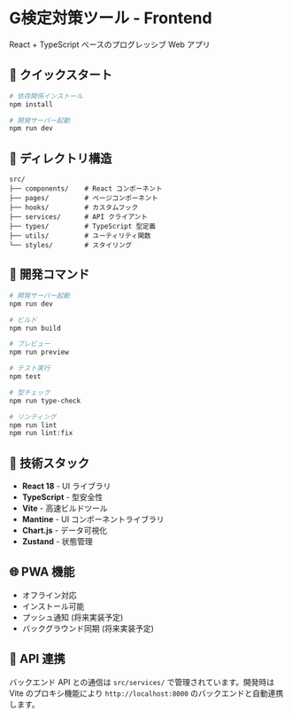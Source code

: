 # G検定対策ツール - Frontend

React + TypeScript ベースのプログレッシブ Web アプリ

## 🚀 クイックスタート

```bash
# 依存関係インストール
npm install

# 開発サーバー起動
npm run dev
```

## 📁 ディレクトリ構造

```
src/
├── components/    # React コンポーネント
├── pages/         # ページコンポーネント
├── hooks/         # カスタムフック
├── services/      # API クライアント
├── types/         # TypeScript 型定義
├── utils/         # ユーティリティ関数
└── styles/        # スタイリング
```

## 🔧 開発コマンド

```bash
# 開発サーバー起動
npm run dev

# ビルド
npm run build

# プレビュー
npm run preview

# テスト実行
npm test

# 型チェック
npm run type-check

# リンティング
npm run lint
npm run lint:fix
```

## 🎨 技術スタック

- **React 18** - UI ライブラリ
- **TypeScript** - 型安全性
- **Vite** - 高速ビルドツール
- **Mantine** - UI コンポーネントライブラリ
- **Chart.js** - データ可視化
- **Zustand** - 状態管理

## 🌐 PWA 機能

- オフライン対応
- インストール可能
- プッシュ通知 (将来実装予定)
- バックグラウンド同期 (将来実装予定)

## 🔗 API 連携

バックエンド API との通信は `src/services/` で管理されています。開発時は Vite のプロキシ機能により `http://localhost:8000` のバックエンドと自動連携します。